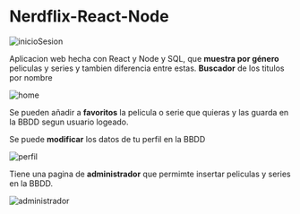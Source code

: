 # Nerdflix-React-Node

![inicioSesion](https://user-images.githubusercontent.com/70584024/211049071-4a2885fa-e291-461e-abef-297b28f67ccd.png)

Aplicacion web hecha con React y Node y SQL, que **muestra por género** peliculas y series y tambien diferencia entre estas. **Buscador** de los titulos por nombre

![home](https://user-images.githubusercontent.com/70584024/211048984-b1cdab8a-38cd-473f-9d00-7197965d507e.png)


Se pueden añadir a **favoritos** la pelicula o serie que quieras y las guarda en la BBDD segun usuario logeado.



Se puede **modificar** los datos de tu perfil en la BBDD

![perfil](https://user-images.githubusercontent.com/70584024/211049025-ff7d8690-ea56-41e7-be1b-4829eec78867.png)

Tiene una pagina de **administrador** que permimte insertar peliculas y series en la BBDD.

![administrador](https://user-images.githubusercontent.com/70584024/211050675-f2be11ad-58ee-4bc3-999d-d4e064079475.png)
